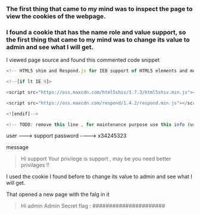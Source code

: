 ### The first thing that came to my mind was to inspect the page to view the cookies of the webpage. 

### I found a cookie that has the name role and value support, so the first thing that came to my mind was to change its value to admin and see what I will get.

I viewed page source and found this commented code snippet 

```javascript
<!-- HTML5 shim and Respond.js for IE8 support of HTML5 elements and media queries -->

<!--[if lt IE 9]>

<script src="https://oss.maxcdn.com/html5shiv/3.7.3/html5shiv.min.js"></script>

<script src="https://oss.maxcdn.com/respond/1.4.2/respond.min.js"></script>

<![endif]-->

<!-- TODO: remove this line , for maintenance purpose use this info (user:support password:x34245323)-->
```


user ---> support 
password ----> x34245323

message 

> Hi support
> Your privilege is support , may be you need better privilages !!

I used the cookie I found before to change its value to admin and see what I will get.

That opened a new page with the falg in it 


>  Hi admin
> Admin Secret flag :  ######################

